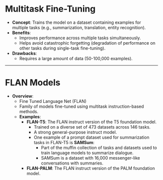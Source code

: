 # Multitask Fine-Tuning

- **Concept**: Trains the model on a dataset containing examples for multiple tasks (e.g., summarization, translation, entity recognition).
- **Benefits**:
  - Improves performance across multiple tasks simultaneously.
  - Helps avoid catastrophic forgetting (degradation of performance on other tasks during single-task fine-tuning).
- **Drawbacks**:
  - Requires a large amount of data (50-100,000 examples).

---

# FLAN Models

- **Overview**:
  - Fine Tuned Language Net (FLAN)
  - Family of models fine-tuned using multitask instruction-based methods.
  - **Examples**:
    - **FLAN-T5**: The FLAN instruct version of the T5 foundation model.
      - Trained on a diverse set of 473 datasets across 146 tasks.
      - A strong general-purpose instruct model.
      - One example of a prompt dataset used for summarization tasks in FLAN-T5 is **SAMSum**:
        - Part of the muffin collection of tasks and datasets used to train language models to summarize dialogue.
        - SAMSum is a dataset with 16,000 messenger-like conversations with summaries.
    - **FLAN-PALM**: The FLAN instruct version of the PALM foundation model.
